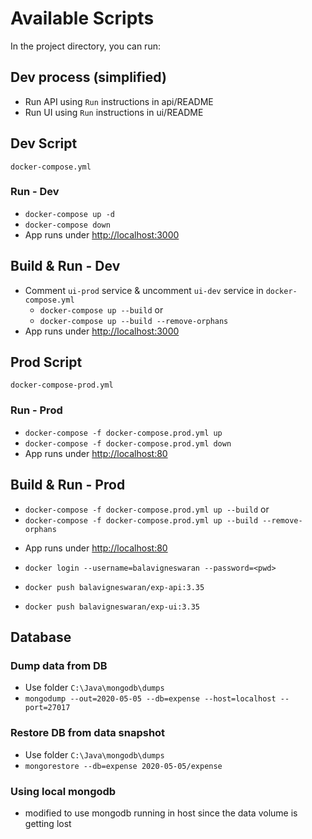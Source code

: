 # Available Scripts

In the project directory, you can run:

## Dev process (simplified)

- Run API using `Run` instructions in api/README
- Run UI using `Run` instructions in ui/README

## Dev Script

`docker-compose.yml`

### Run - Dev

- `docker-compose up -d`
- `docker-compose down`
- App runs under [http://localhost:3000](http://localhost:3000)

## Build & Run - Dev

- Comment `ui-prod` service & uncomment `ui-dev` service in `docker-compose.yml`
  - `docker-compose up --build` or
  - `docker-compose up --build --remove-orphans`
- App runs under [http://localhost:3000](http://localhost:3000)

## Prod Script

`docker-compose-prod.yml`

### Run - Prod

- `docker-compose -f docker-compose.prod.yml up`
- `docker-compose -f docker-compose.prod.yml down`
- App runs under [http://localhost:80](http://localhost:80)

## Build & Run - Prod

- `docker-compose -f docker-compose.prod.yml up --build` or
- `docker-compose -f docker-compose.prod.yml up --build --remove-orphans`
<!-- - `docker-compose -f docker-compose.prod.yml up --build --network=host` -->
- App runs under [http://localhost:80](http://localhost:80)

- `docker login --username=balavigneswaran --password=<pwd>`
- `docker push balavigneswaran/exp-api:3.35`
- `docker push balavigneswaran/exp-ui:3.35`

## Database

### Dump data from DB

- Use folder `C:\Java\mongodb\dumps`
- `mongodump --out=2020-05-05 --db=expense --host=localhost --port=27017`

### Restore DB from data snapshot

- Use folder `C:\Java\mongodb\dumps`
- `mongorestore --db=expense 2020-05-05/expense`

### Using local mongodb

- modified to use mongodb running in host since the data volume is getting lost

